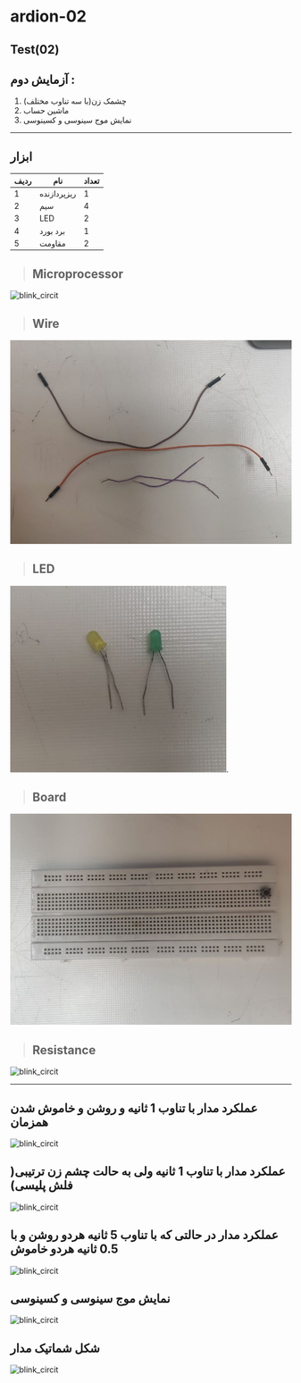 # ardion-02
## Test(02)
## آزمایش دوم : 
1. چشمک زن(با سه تناوب مختلف)
2. ماشین حساب
3. نمایش موج سینوسی و کسینوسی
---
## ابزار

| ردیف        |نام        | تعداد|
| ----------- | ----------- |--------|
| 1           | ریزپردازنده       |   1    |
| 2           | سیم        |   4    |
| 3           | LED         |   2    |
| 4           | برد بورد       |   1    |
| 5           | مقاومت  |   2    |

> ## Microprocessor
 ![blink_circit](/Media/Micro.jpg) 

> ## Wire
 ![(/Media/Wire.jpg)](https://github.com/MinaaEsmaeilZadeh/ardion-03/blob/main/Wire.jpg?raw=true)

 > ## LED
 ![(/Media/LED.jpg](https://github.com/MinaaEsmaeilZadeh/ardion-03/blob/main/LED.jpg?raw=true).

> ## Board
 ![(/Media/Board.jpg](https://raw.githubusercontent.com/MinaaEsmaeilZadeh/ardion-03/e8077516617854003e19b2a2c5387621045fc106/Board.jpg)

> ## Resistance
 ![blink_circit](/Media/Resistance.jpg)

---

## عملکرد مدار با تناوب 1 ثانیه و روشن و خاموش شدن همزمان

![blink_circit](/Media/video_1.gif)

## عملکرد مدار با تناوب 1 ثانیه ولی به حالت چشم زن ترتیبی( فلش پلیسی)

![blink_circit](/Media/video_4.gif)

## عملکرد مدار در حالتی که با تناوب 5 ثانیه هردو روشن و با 0.5 ثانیه هردو خاموش

![blink_circit](/Media/video_3.gif)

## نمایش موج سینوسی و کسینوسی

![blink_circit](/Media/video_2.gif)


## شکل شماتیک مدار
![blink_circit](/Media/shematich-02.jpg)

